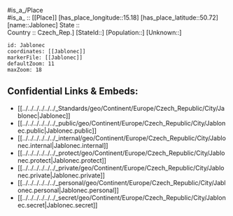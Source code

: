 ﻿---
location: [50.72,15.18] 
mapzoom: [7,12] 
mapmarker: city 
type: City
tags:
- geo/City


SpocWebEntityId: 31148
isDeleted: false
confidential: public

---
#is_a_/Place  
#is_a_ :: [[Place]] 
[has_place_longitude::15.18] 
[has_place_latitude::50.72] 
[name::Jablonec] 
State ::  
Country :: Czech_Rep.] 
[StateId::] 
[Population::] 
[Unknown::] 


```leaflet
id: Jablonec
coordinates: [[Jablonec]] 
markerFile: [[Jablonec]] 
defaultZoom: 11 
maxZoom: 18
```


## Confidential Links & Embeds: 
- [[../../../../../../_Standards/geo/Continent/Europe/Czech_Republic/City/Jablonec|Jablonec]] 
- [[../../../../../../_public/geo/Continent/Europe/Czech_Republic/City/Jablonec.public|Jablonec.public]] 
- [[../../../../../../_internal/geo/Continent/Europe/Czech_Republic/City/Jablonec.internal|Jablonec.internal]] 
- [[../../../../../../_protect/geo/Continent/Europe/Czech_Republic/City/Jablonec.protect|Jablonec.protect]] 
- [[../../../../../../_private/geo/Continent/Europe/Czech_Republic/City/Jablonec.private|Jablonec.private]] 
- [[../../../../../../_personal/geo/Continent/Europe/Czech_Republic/City/Jablonec.personal|Jablonec.personal]] 
- [[../../../../../../_secret/geo/Continent/Europe/Czech_Republic/City/Jablonec.secret|Jablonec.secret]] 
